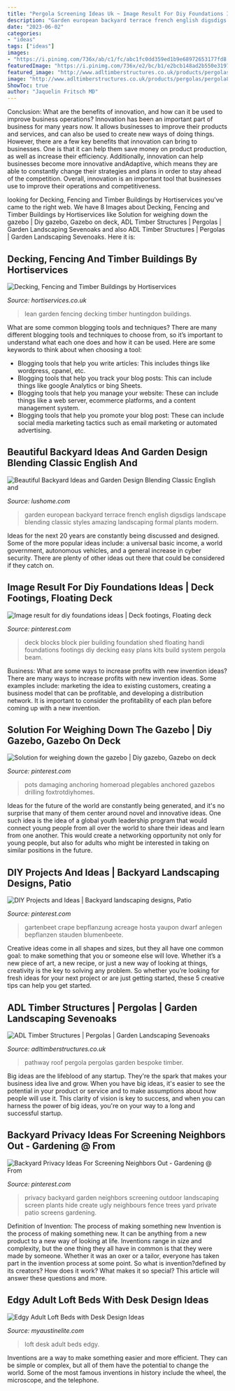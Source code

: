 ```yaml
---
title: "Pergola Screening Ideas Uk ~ Image Result For Diy Foundations Ideas"
description: "Garden european backyard terrace french english digsdigs landscape blending classic styles amazing landscaping formal plants modern"
date: "2023-06-02"
categories:
- "ideas"
tags: ["ideas"]
images:
- "https://i.pinimg.com/736x/ab/c1/fc/abc1fc0dd359ed1b9e68972653177fd8.jpg"
featuredImage: "https://i.pinimg.com/736x/e2/bc/b1/e2bcb148ad2b550e3197d0a96b8716b7.jpg"
featured_image: "http://www.adltimberstructures.co.uk/products/pergolas/pergola8l.jpg"
image: "http://www.adltimberstructures.co.uk/products/pergolas/pergola8l.jpg"
ShowToc: true
author: "Jaquelin Fritsch MD"
---
```



Conclusion: What are the benefits of innovation, and how can it be used to improve business operations?
Innovation has been an important part of business for many years now. It allows businesses to improve their products and services, and can also be used to create new ways of doing things. However, there are a few key benefits that innovation can bring to businesses. One is that it can help them save money on product production, as well as increase their efficiency. Additionally, innovation can help businesses become more innovative andAdaptive, which means they are able to constantly change their strategies and plans in order to stay ahead of the competition. Overall, innovation is an important tool that businesses use to improve their operations and competitiveness.

	

		
looking for Decking, Fencing and Timber Buildings by Hortiservices you've came to the right web. We have 8 Images about Decking, Fencing and Timber Buildings by Hortiservices like Solution for weighing down the gazebo | Diy gazebo, Gazebo on deck, ADL Timber Structures | Pergolas | Garden Landscaping Sevenoaks and also ADL Timber Structures | Pergolas | Garden Landscaping Sevenoaks. Here it is:
		
    
## Decking, Fencing And Timber Buildings By Hortiservices

<img loading=lazy src="http://www.hortiservices.co.uk/wp-content/uploads/2015/07/Huntingdon-garden-lean-to.jpg" onerror="this.onerror=null;this.src='https://tse1.mm.bing.net/th?id=OIP.9m3Q6OgPB066QejppQxyPgHaJ4&amp;pid=15.1';" alt="Decking, Fencing and Timber Buildings by Hortiservices">

_Source: hortiservices.co.uk_

>lean garden fencing decking timber huntingdon buildings. 

	

What are some common blogging tools and techniques?
There are many different blogging tools and techniques to choose from, so it’s important to understand what each one does and how it can be used. Here are some keywords to think about when choosing a tool:
- Blogging tools that help you write articles: This includes things like wordpress, cpanel, etc.
- Blogging tools that help you track your blog posts: This can include things like google Analytics or bing Sheets.
- Blogging tools that help you manage your website: These can include things like a web server, ecommerce platforms, and a content management system. 
- Blogging tools that help you promote your blog post: These can include social media marketing tactics such as email marketing or automated advertising.

    
## Beautiful Backyard Ideas And Garden Design Blending Classic English And

<img loading=lazy src="https://www.lushome.com/wp-content/uploads/2013/04/gazebo-garden-design-backyard-landscaping-ideas-8.jpg" onerror="this.onerror=null;this.src='https://tse3.mm.bing.net/th?id=OIP.5sFcNHIPmZuEmAPMbAdpAAHaFj&amp;pid=15.1';" alt="Beautiful Backyard Ideas and Garden Design Blending Classic English and">

_Source: lushome.com_

>garden european backyard terrace french english digsdigs landscape blending classic styles amazing landscaping formal plants modern. 

	

Ideas for the next 20 years are constantly being discussed and designed. Some of the more popular ideas include: a universal basic income, a world government, autonomous vehicles, and a general increase in cyber security. There are plenty of other ideas out there that could be considered if they catch on.

    
## Image Result For Diy Foundations Ideas | Deck Footings, Floating Deck

<img loading=lazy src="https://i.pinimg.com/736x/e2/bc/b1/e2bcb148ad2b550e3197d0a96b8716b7.jpg" onerror="this.onerror=null;this.src='https://tse3.mm.bing.net/th?id=OIP.N9Lo9IViOc4WrgFp0CiwvgHaEK&amp;pid=15.1';" alt="Image result for diy foundations ideas | Deck footings, Floating deck">

_Source: pinterest.com_

>deck blocks block pier building foundation shed floating handi foundations footings diy decking easy plans kits build system pergola beam. 

	

Business: What are some ways to increase profits with new invention ideas?
There are many ways to increase profits with new invention ideas. Some examples include: marketing the idea to existing customers, creating a business model that can be profitable, and developing a distribution network. It is important to consider the profitability of each plan before coming up with a new invention.

    
## Solution For Weighing Down The Gazebo | Diy Gazebo, Gazebo On Deck

<img loading=lazy src="https://i.pinimg.com/736x/ab/c1/fc/abc1fc0dd359ed1b9e68972653177fd8.jpg" onerror="this.onerror=null;this.src='https://tse3.mm.bing.net/th?id=OIP.puanHPCt3vUmDZxhdio0AgHaJ3&amp;pid=15.1';" alt="Solution for weighing down the gazebo | Diy gazebo, Gazebo on deck">

_Source: pinterest.com_

>pots damaging anchoring homeroad plegables anchored gazebos drilling foxtrotdiyhomes. 

	

Ideas for the future of the world are constantly being generated, and it's no surprise that many of them center around novel and innovative ideas. One such idea is the idea of a global youth leadership program that would connect young people from all over the world to share their ideas and learn from one another. This would create a networking opportunity not only for young people, but also for adults who might be interested in taking on similar positions in the future.

    
## DIY Projects And Ideas | Backyard Landscaping Designs, Patio

<img loading=lazy src="https://i.pinimg.com/736x/ac/94/c8/ac94c83461529f07fcb0bb9d54a1b4d4.jpg" onerror="this.onerror=null;this.src='https://tse2.mm.bing.net/th?id=OIP.ZTFcXjFJiTHKVUG3WrlftgAAAA&amp;pid=15.1';" alt="DIY Projects and Ideas | Backyard landscaping designs, Patio">

_Source: pinterest.com_

>gartenbeet crape bepflanzung acreage hosta yaupon dwarf anlegen bepflanzen stauden blumenbeete. 

	

Creative ideas come in all shapes and sizes, but they all have one common goal: to make something that you or someone else will love. Whether it’s a new piece of art, a new recipe, or just a new way of looking at things, creativity is the key to solving any problem. So whether you’re looking for fresh ideas for your next project or are just getting started, these 5 creative tips can help you get started.

    
## ADL Timber Structures | Pergolas | Garden Landscaping Sevenoaks

<img loading=lazy src="http://www.adltimberstructures.co.uk/products/pergolas/pergola8l.jpg" onerror="this.onerror=null;this.src='https://tse1.mm.bing.net/th?id=OIP.tr2NORIEpc_XlLLdZXab-AHaFj&amp;pid=15.1';" alt="ADL Timber Structures | Pergolas | Garden Landscaping Sevenoaks">

_Source: adltimberstructures.co.uk_

>pathway roof pergola pergolas garden bespoke timber. 

	

Big ideas are the lifeblood of any startup. They're the spark that makes your business idea live and grow. When you have big ideas, it's easier to see the potential in your product or service and to make assumptions about how people will use it. This clarity of vision is key to success, and when you can harness the power of big ideas, you're on your way to a long and successful startup.

    
## Backyard Privacy Ideas For Screening Neighbors Out - Gardening @ From

<img loading=lazy src="https://i.pinimg.com/736x/6b/f1/38/6bf1380f3d83f0ef8fe1028c375e7614.jpg" onerror="this.onerror=null;this.src='https://tse2.mm.bing.net/th?id=OIP.HfORG_AOnnpDyCrf6ITauAHaLF&amp;pid=15.1';" alt="Backyard Privacy Ideas For Screening Neighbors Out - Gardening @ From">

_Source: pinterest.com_

>privacy backyard garden neighbors screening outdoor landscaping screen plants hide create ugly neighbours fence trees yard private patio screens gardening. 

	

Definition of Invention: The process of making something new
Invention is the process of making something new. It can be anything from a new product to a new way of looking at life. Inventions range in size and complexity, but the one thing they all have in common is that they were made by someone. Whether it was an oxer or a tailor, everyone has taken part in the invention process at some point. So what is invention?defined by its creators? How does it work? What makes it so special? This article will answer these questions and more.

    
## Edgy Adult Loft Beds With Desk Design Ideas

<img loading=lazy src="https://www.myaustinelite.com/wp-content/uploads/2015/06/half-tent-adult-loft-beds-with-desk.jpg" onerror="this.onerror=null;this.src='https://tse4.mm.bing.net/th?id=OIP.If1cp1MbS8G8RSddS9unVAHaG5&amp;pid=15.1';" alt="Edgy Adult Loft Beds with Desk Design Ideas">

_Source: myaustinelite.com_

>loft desk adult beds edgy. 

	

Inventions are a way to make something easier and more efficient. They can be simple or complex, but all of them have the potential to change the world. Some of the most famous inventions in history include the wheel, the microscope, and the telephone.


